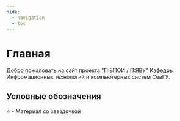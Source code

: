 ```yaml
---
hide:
  - navigation
  - toc
---
```


# Главная

Добро пожаловать на сайт проекта "П:БПОИ / П:ЯВУ" Кафедры Информационных технологий и компьютерных систем СевГУ.

## Условные обозначения

⭐ - Материал со звездочкой
